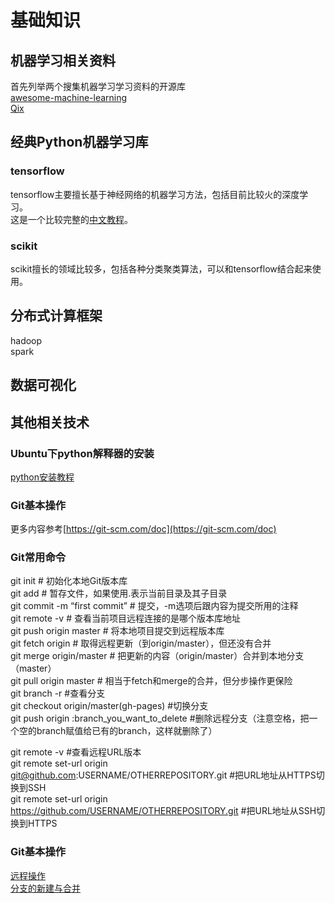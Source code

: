 # 基础知识

## 机器学习相关资料
首先列举两个搜集机器学习学习资料的开源库  
[awesome-machine-learning](https://github.com/Zhangzhk0819/awesome-machine-learning.git)  
[Qix](https://github.com/Zhangzhk0819/Qix.git)

## 经典Python机器学习库
### tensorflow
tensorflow主要擅长基于神经网络的机器学习方法，包括目前比较火的深度学习。  
这是一个比较完整的[中文教程](https://github.com/Zhangzhk0819/tensorflow-zh.git)。

### scikit
scikit擅长的领域比较多，包括各种分类聚类算法，可以和tensorflow结合起来使用。

## 分布式计算框架
hadoop  
spark

## 数据可视化

## 其他相关技术
### Ubuntu下python解释器的安装
[python安装教程](http://jingyan.baidu.com/article/eae07827f7f2d01fec5485f7.html)

### Git基本操作
更多内容参考[https://git-scm.com/doc](https://git-scm.com/doc)
### Git常用命令
git init # 初始化本地Git版本库  
git add # 暂存文件，如果使用.表示当前目录及其子目录  
git commit -m “first commit” # 提交，-m选项后跟内容为提交所用的注释  
git remote -v # 查看当前项目远程连接的是哪个版本库地址  
git push origin master # 将本地项目提交到远程版本库  
git fetch origin # 取得远程更新（到origin/master），但还没有合并  
git merge origin/master # 把更新的内容（origin/master）合并到本地分支（master）  
git pull origin master # 相当于fetch和merge的合并，但分步操作更保险  
git branch -r #查看分支  
git checkout origin/master(gh-pages) #切换分支  
git push origin :branch_you_want_to_delete #删除远程分支（注意空格，把一个空的branch赋值给已有的branch，这样就删除了）  
  
git remote -v #查看远程URL版本  
git remote set-url origin git@github.com:USERNAME/OTHERREPOSITORY.git #把URL地址从HTTPS切换到SSH  
git remote set-url origin https://github.com/USERNAME/OTHERREPOSITORY.git #把URL地址从SSH切换到HTTPS  
  
### Git基本操作
[远程操作](http://www.ruanyifeng.com/blog/2014/06/git_remote.html)  
[分支的新建与合并](https://git-scm.com/book/zh/v1/Git-%E5%88%86%E6%94%AF-%E5%88%86%E6%94%AF%E7%9A%84%E6%96%B0%E5%BB%BA%E4%B8%8E%E5%90%88%E5%B9%B6)
